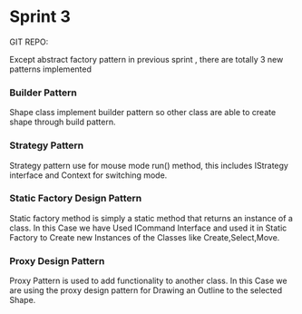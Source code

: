 # Sprint 3

GIT REPO: 

Except abstract factory pattern in previous sprint , there are totally 3 new patterns implemented

### Builder Pattern
Shape class implement builder pattern so other class are able to create shape through build pattern.
### Strategy Pattern
Strategy pattern use for mouse mode run() method, this includes IStrategy interface and Context for switching mode.

### Static Factory Design Pattern
Static factory method is simply a static method that returns an instance of a class. In this Case we have Used ICommand Interface and used it in Static Factory to Create new Instances of the Classes like Create,Select,Move.

### Proxy Design Pattern
Proxy Pattern is used to add functionality to another class. In this Case we are using the proxy design pattern for Drawing an Outline to the selected Shape.
